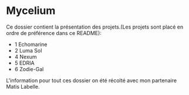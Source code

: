 # Mycelium
Ce dossier contient la présentation des projets.(Les projets sont placé en ordre de préférence dans ce README):
* 1 Echomarine
* 2 Luma Sol
* 4 Nexum 
* 5 EDRIA 
* 6 Zodie-Gal

L'information pour tout ces dossier on été récolté avec mon partenaire Matis Labelle.
